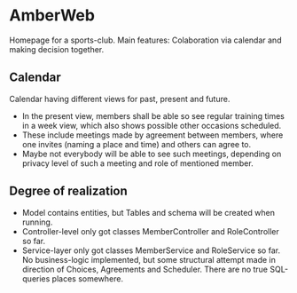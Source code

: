 # AmberWeb
Homepage for a sports-club. Main features: Colaboration via calendar and making decision together.

## Calendar
Calendar having different views for past, present and future. 
* In the present view, members shall be able so see regular training times in a week view, which also shows possible other occasions scheduled. 
* These include meetings made by agreement between members, where one invites (naming a place and time) and others can agree to. 
* Maybe not everybody will be able to see such meetings, depending on privacy level of such a meeting and role of mentioned member.

## Degree of realization
* Model contains entities, but Tables and schema will be created when running. 
* Controller-level only got classes MemberController and RoleController so far.  
* Service-layer only got classes MemberService and RoleService so far. No business-logic implemented, but some structural attempt made in direction of Choices, Agreements and Scheduler. There are no true SQL-queries places somewhere.
